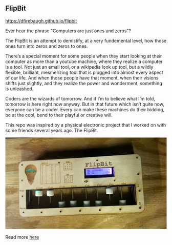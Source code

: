 ## FlipBit

https://dfirebaugh.github.io/flipbit

Ever hear the phrase "Computers are just ones and zeros"?

The FlipBit is an attempt to demistify, at a very fundemental level, how those ones turn into zeros and zeros to ones.

There’s a special moment for some people when they start looking at their computer as more than a youtube machine, where they realize a computer is a tool. Not just an email tool, or a wikipedia look up tool, but a wildly flexible, brilliant, mesmerizing tool that is plugged into almost every aspect of our life. And when those people have that moment, when their visions shifts just slightly, and they realize the power and wonderment, something is unleashed.

Coders are the wizards of tomorrow. And if I’m to believe what I’m told, tomorrow is here right now anyway. But in that future which isn’t quite now, everyone can be a coder. Every can make these machines do their bidding, be at the cool, bend to their playful or creative will.

This repo was inspired by a physical electronic project that I worked on with some friends several years ago. The FlipBit.

![image of FlipBit](./public/FlipBit.jpg)

Read more [here](https://www.richmond.com/workitrichmond/news/meet-an-i-e-finalist-flipbit/article_dfa5fb0a-be9e-11e3-9ea4-001a4bcf6878.html)

